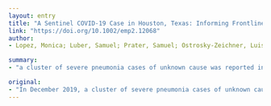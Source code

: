 ```yaml
---
layout: entry
title: "A Sentinel COVID-19 Case in Houston, Texas: Informing Frontline Emergency Department Screening and Preparedness"
link: "https://doi.org/10.1002/emp2.12068"
author:
- Lopez, Monica; Luber, Samuel; Prater, Samuel; Ostrosky-Zeichner, Luis; McCarthy, Jamie; Suarez, Guillermo; Bobrow, Bentley J.

summary:
- "a cluster of severe pneumonia cases of unknown cause was reported in China. A new strain of coronavirus belonging to the same family of viruses was identified. In February 2020, cases began being identified in the United States. The patient did not meet criteria for a Person Under Investigation (PUI) as recommended by the Centers for Disease Control at the time. This case has broad implications for emergency department screening and preparedness for CoVID-19 and other future infectious diseases."

original:
- "In December 2019, a cluster of severe pneumonia cases of unknown cause was reported in Wuhan, Hubei province, China. A novel strain of coronavirus belonging to the same family of viruses that cause severe acute respiratory syndrome (SARS) and Middle East respiratory syndrome (MERS) was identified. In February 2020, cases began being identified in the United States. We describe a sentinel CoVID-19 patient in Houston,Texas, who first presented on March 1, 2020. The patient did not meet criteria for a Person Under Investigation (PUI) as recommended by the Centers for Disease Control (CDC) at the time. This case has broad implications for emergency department screening and preparedness for CoVID-19 and other future infectious diseases. This article is protected by copyright. All rights reserved"
---
```


